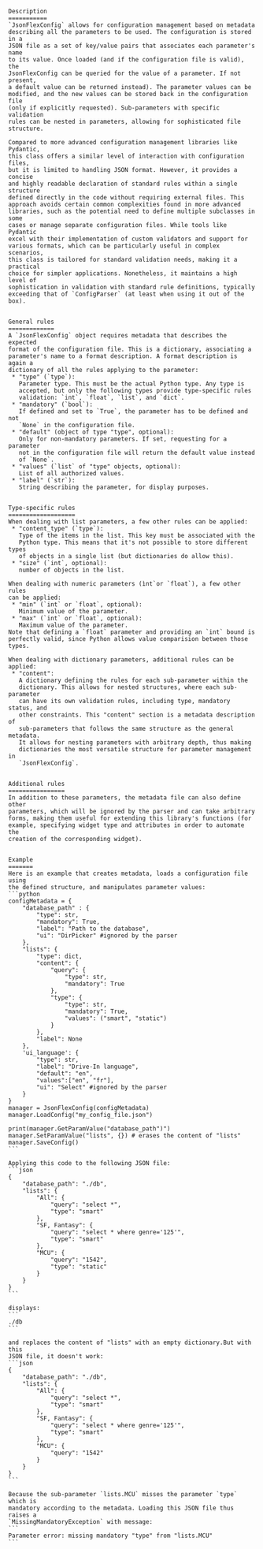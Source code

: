     Description
    ===========
    `JsonFlexConfig` allows for configuration management based on metadata
    describing all the parameters to be used. The configuration is stored in a
    JSON file as a set of key/value pairs that associates each parameter's name
    to its value. Once loaded (and if the configuration file is valid), the
    JsonFlexConfig can be queried for the value of a parameter. If not present,
    a default value can be returned instead). The parameter values can be
    modified, and the new values can be stored back in the configuration file
    (only if explicitly requested). Sub-parameters with specific validation
    rules can be nested in parameters, allowing for sophisticated file
    structure.
    
    Compared to more advanced configuration management libraries like Pydantic,
    this class offers a similar level of interaction with configuration files,
    but it is limited to handling JSON format. However, it provides a concise
    and highly readable declaration of standard rules within a single structure
    defined directly in the code without requiring external files. This
    approach avoids certain common complexities found in more advanced
    libraries, such as the potential need to define multiple subclasses in some
    cases or manage separate configuration files. While tools like Pydantic
    excel with their implementation of custom validators and support for
    various formats, which can be particularly useful in complex scenarios,
    this class is tailored for standard validation needs, making it a practical
    choice for simpler applications. Nonetheless, it maintains a high level of
    sophistication in validation with standard rule definitions, typically
    exceeding that of `ConfigParser` (at least when using it out of the box).
    

    General rules
    =============
    A `JsonFlexConfig` object requires metadata that describes the expected
    format of the configuration file. This is a dictionary, associating a
    parameter's name to a format description. A format description is again a
    dictionary of all the rules applying to the parameter:
     * "type" (`type`):
       Parameter type. This must be the actual Python type. Any type is
       accepted, but only the following types provide type-specific rules
       validation: `int`, `float`, `list`, and `dict`.
     * "mandatory" (`bool`):
       If defined and set to `True`, the parameter has to be defined and not
       `None` in the configuration file.
     * "default" (object of type "type", optional):
       Only for non-mandatory parameters. If set, requesting for a parameter
       not in the configuration file will return the default value instead
       of `None`.
     * "values" (`list` of "type" objects, optional):
       List of all authorized values.
     * "label" (`str`):
       String describing the parameter, for display purposes.


    Type-specific rules
    ===================
    When dealing with list parameters, a few other rules can be applied:
     * "content_type" (`type`):
       Type of the items in the list. This key must be associated with the
       Python type. This means that it's not possible to store different types
       of objects in a single list (but dictionaries do allow this).
     * "size" (`int`, optional):
       number of objects in the list.

    When dealing with numeric parameters (ìnt`or `float`), a few other rules
    can be applied:
     * "min" (`int` or `float`, optional):
       Minimum value of the parameter.
     * "max" (`int` or `float`, optional):
       Maximum value of the parameter.
    Note that defining a `float` parameter and providing an `int` bound is
    perfectly valid, since Python allows value comparision between those types.

    When dealing with dictionary parameters, additional rules can be applied:
     * "content":
       A dictionary defining the rules for each sub-parameter within the
       dictionary. This allows for nested structures, where each sub-parameter
       can have its own validation rules, including type, mandatory status, and
       other constraints. This "content" section is a metadata description of
       sub-parameters that follows the same structure as the general metadata.
       It allows for nesting parameters with arbitrary depth, thus making
       dictionaries the most versatile structure for parameter management in
       `JsonFlexConfig`.


    Additional rules
    ================
    In addition to these parameters, the metadata file can also define other
    parameters, which will be ignored by the parser and can take arbitrary
    forms, making them useful for extending this library's functions (for
    example, specifying widget type and attributes in order to automate the
    creation of the corresponding widget).


    Example
    =======
    Here is an example that creates metadata, loads a configuration file using
    the defined structure, and manipulates parameter values:
    ```python
    configMetadata = {
        "database_path" : {
            "type": str,
            "mandatory": True,
            "label": "Path to the database",
            "ui": "DirPicker" #ignored by the parser
        },
        "lists": {
            "type": dict,
            "content": {
                "query": {
                    "type": str,
                    "mandatory": True
                },
                "type": {
                    "type": str,
                    "mandatory": True,
                    "values": ("smart", "static")
                }
            },
            "label": None
        },
        'ui_language': {
            "type": str,
            "label": "Drive-In language",
            "default": "en",
            "values":["en", "fr"],
            "ui": "Select" #ignored by the parser
        }
    }
    manager = JsonFlexConfig(configMetadata)
    manager.LoadConfig("my_config_file.json")

    print(manager.GetParamValue("database_path")")
    manager.SetParamValue("lists", {}) # erases the content of "lists"
    manager.SaveConfig()
    ```

    Applying this code to the following JSON file:
    ```json
    {
        "database_path": "./db",
        "lists": {
            "All": {
                "query": "select *",
                "type": "smart"
            },
            "SF, Fantasy": {
                "query": "select * where genre='125'",
                "type": "smart"
            },
            "MCU": {
                "query": "1542",
                "type": "static"
            }
        }
    }
    ```
    
    displays:
    ```
    ./db
    ```
    
    and replaces the content of "lists" with an empty dictionary.But with this
    JSON file, it doesn't work:
    ```json
    {
        "database_path": "./db",
        "lists": {
            "All": {
                "query": "select *",
                "type": "smart"
            },
            "SF, Fantasy": {
                "query": "select * where genre='125'",
                "type": "smart"
            },
            "MCU": {
                "query": "1542"
            }
        }
    }
    ```
    
    Because the sub-parameter `lists.MCU` misses the parameter `type` which is
    mandatory according to the metadata. Loading this JSON file thus raises a
    `MissingMandatoryException` with message:
    ```
    Parameter error: missing mandatory "type" from "lists.MCU"
    ```
